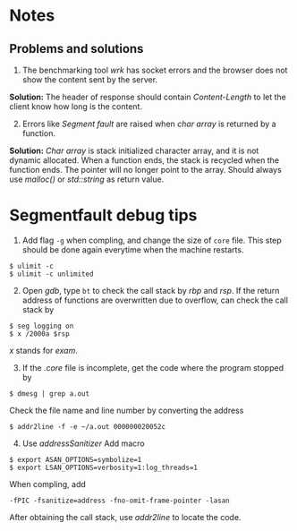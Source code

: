# Notes
## Problems and solutions
1. The benchmarking tool *wrk* has socket errors and the browser does not show the content sent by the server.

**Solution:** The header of response should contain *Content-Length* to let the client know how long is the content.

2. Errors like *Segment fault* are raised when *char array* is returned by a function.

**Solution:** *Char array* is stack initialized character array, and it is not dynamic allocated. When a function ends, the stack is recycled when the function ends. The pointer will no longer point to the array. Should always use *malloc()* or *std::string* as return value.



# Segmentfault debug tips
1. Add flag `-g` when compling, and change the size of `core` file. This step should be done again everytime when the machine restarts.
```
$ ulimit -c
$ ulimit -c unlimited
```

2. Open *gdb*, type `bt` to check the call stack by *rbp* and *rsp*. If the return address of functions are overwritten due to overflow, can check the call stack by 
```
$ seg logging on
$ x /2000a $rsp
```
*x* stands for *exam*.

3. If the *.core* file is incomplete, get the code where the program stopped by 
```
$ dmesg | grep a.out
```
Check the file name and line number by converting the address
```
$ addr2line -f -e ~/a.out 000000020052c
```

4. Use *addressSanitizer*
Add macro 
```
$ export ASAN_OPTIONS=symbolize=1
$ export LSAN_OPTIONS=verbosity=1:log_threads=1
```
When compling, add
```
-fPIC -fsanitize=address -fno-omit-frame-pointer -lasan
```
After obtaining the call stack, use *addr2line* to locate the code.


